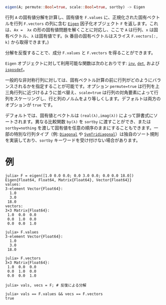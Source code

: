 ```julia
eigen(A; permute::Bool=true, scale::Bool=true, sortby) -> Eigen
```

行列 `A` の固有値分解を計算し、固有値を `F.values` に、正規化された固有ベクトルを行列 `F.vectors` の列に含む [`Eigen`](@ref) 因子化オブジェクト `F` を返します。これは、`Ax =  λx` の形の固有値問題を解くことに対応し、ここで `A` は行列、`x` は固有ベクトル、`λ` は固有値です。(`k` 番目の固有ベクトルはスライス `F.vectors[:, k]` から取得できます。)

分解を反復することで、成分 `F.values` と `F.vectors` を得ることができます。

`Eigen` オブジェクトに対して利用可能な関数は次のとおりです: [`inv`](@ref), [`det`](@ref), および [`isposdef`](@ref)。

一般的な非対称行列に対しては、固有ベクトル計算の前に行列がどのようにバランスされるかを指定することが可能です。オプション `permute=true` は行列を上三角行列に近づけるように並べ替え、`scale=true` は行列の対角要素によって行列をスケーリングし、行と列のノルムをより等しくします。デフォルトは両方のオプションが `true` です。

デフォルトでは、固有値とベクトルは `(real(λ),imag(λ))` によって辞書式にソートされます。異なる比較関数 `by(λ)` を `sortby` に渡すことができ、または `sortby=nothing` を渡して固有値を任意の順序のままにすることもできます。一部の特別な行列タイプ（例: [`Diagonal`](@ref) や [`SymTridiagonal`](@ref)）は独自のソート規則を実装しており、`sortby` キーワードを受け付けない場合があります。

# 例

```jldoctest
julia> F = eigen([1.0 0.0 0.0; 0.0 3.0 0.0; 0.0 0.0 18.0])
Eigen{Float64, Float64, Matrix{Float64}, Vector{Float64}}
values:
3-element Vector{Float64}:
  1.0
  3.0
 18.0
vectors:
3×3 Matrix{Float64}:
 1.0  0.0  0.0
 0.0  1.0  0.0
 0.0  0.0  1.0

julia> F.values
3-element Vector{Float64}:
  1.0
  3.0
 18.0

julia> F.vectors
3×3 Matrix{Float64}:
 1.0  0.0  0.0
 0.0  1.0  0.0
 0.0  0.0  1.0

julia> vals, vecs = F; # 反復による分解

julia> vals == F.values && vecs == F.vectors
true
```
